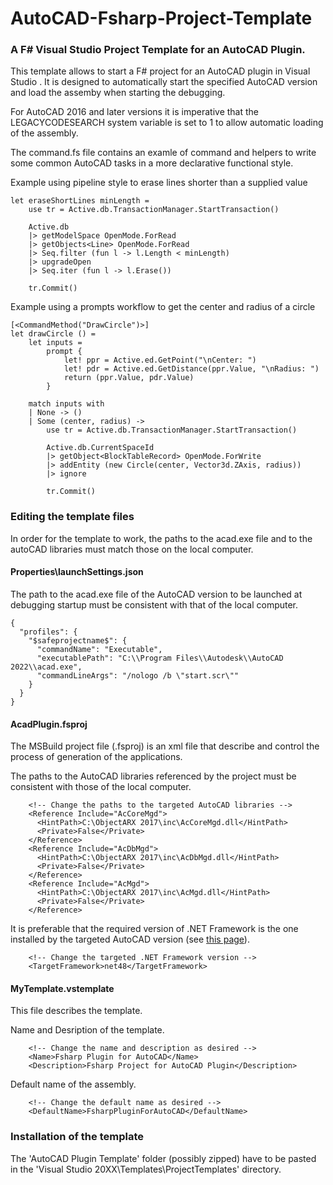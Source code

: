 # AutoCAD-Fsharp-Project-Template
### A F# Visual Studio Project Template for an AutoCAD Plugin.
This template allows to start a F# project for an AutoCAD plugin in Visual Studio . It is designed to automatically start the specified AutoCAD version and load the assemby when starting the debugging.

For AutoCAD 2016 and later versions it is imperative that the LEGACYCODESEARCH system variable is set to 1 to allow automatic loading of the assembly. 

The command.fs file contains an examle of command and helpers to write some common AutoCAD tasks in a more declarative functional style.

Example using pipeline style to erase lines shorter than a supplied value
```
let eraseShortLines minLength =
    use tr = Active.db.TransactionManager.StartTransaction()

    Active.db
    |> getModelSpace OpenMode.ForRead
    |> getObjects<Line> OpenMode.ForRead
    |> Seq.filter (fun l -> l.Length < minLength)
    |> upgradeOpen
    |> Seq.iter (fun l -> l.Erase())

    tr.Commit()
```

Example using a prompts workflow to get the center and radius of a circle
```
[<CommandMethod("DrawCircle")>]
let drawCircle () =
    let inputs =
        prompt {
            let! ppr = Active.ed.GetPoint("\nCenter: ")
            let! pdr = Active.ed.GetDistance(ppr.Value, "\nRadius: ")
            return (ppr.Value, pdr.Value)
        }

    match inputs with
    | None -> ()
    | Some (center, radius) ->
        use tr = Active.db.TransactionManager.StartTransaction()

        Active.db.CurrentSpaceId
        |> getObject<BlockTableRecord> OpenMode.ForWrite
        |> addEntity (new Circle(center, Vector3d.ZAxis, radius))
        |> ignore

        tr.Commit()
```

### Editing the template files
In order for the template to work, the paths to the acad.exe file and to the autoCAD libraries must match those on the local computer.

#### Properties\launchSettings.json
The path to the acad.exe file of the AutoCAD version to be launched at debugging startup must be consistent with that of the local computer.
```	
{
  "profiles": {
    "$safeprojectname$": {
      "commandName": "Executable",
      "executablePath": "C:\\Program Files\\Autodesk\\AutoCAD 2022\\acad.exe",
      "commandLineArgs": "/nologo /b \"start.scr\""
    }
  }
}
```

#### AcadPlugin.fsproj
The MSBuild project file (.fsproj) is an xml file that describe and control the process of generation of the applications.

The paths to the AutoCAD libraries referenced by the project must be consistent with those of the local computer.
```
    <!-- Change the paths to the targeted AutoCAD libraries -->
    <Reference Include="AcCoreMgd">
      <HintPath>C:\ObjectARX 2017\inc\AcCoreMgd.dll</HintPath>
      <Private>False</Private>
    </Reference>
    <Reference Include="AcDbMgd">
      <HintPath>C:\ObjectARX 2017\inc\AcDbMgd.dll</HintPath>
      <Private>False</Private>
    </Reference>
    <Reference Include="AcMgd">
      <HintPath>C:\ObjectARX 2017\inc\AcMgd.dll</HintPath>
      <Private>False</Private>
    </Reference>
```
It is preferable that the required version of .NET Framework is the one installed by the targeted AutoCAD version (see [this page](https://help.autodesk.com/view/OARX/2022/ENU/?guid=GUID-450FD531-B6F6-4BAE-9A8C-8230AAC48CB4)).
```
    <!-- Change the targeted .NET Framework version -->
    <TargetFramework>net48</TargetFramework> 
```
#### MyTemplate.vstemplate
This file describes the template.

Name and Desription of the template.
```
    <!-- Change the name and description as desired -->
    <Name>Fsharp Plugin for AutoCAD</Name>
    <Description>Fsharp Project for AutoCAD Plugin</Description>
```
Default name of the assembly.
```
    <!-- Change the default name as desired -->
    <DefaultName>FsharpPluginForAutoCAD</DefaultName>
```
### Installation of the template
The 'AutoCAD Plugin Template' folder (possibly zipped) have to be pasted in the 'Visual Studio 20XX\Templates\ProjectTemplates' directory.
